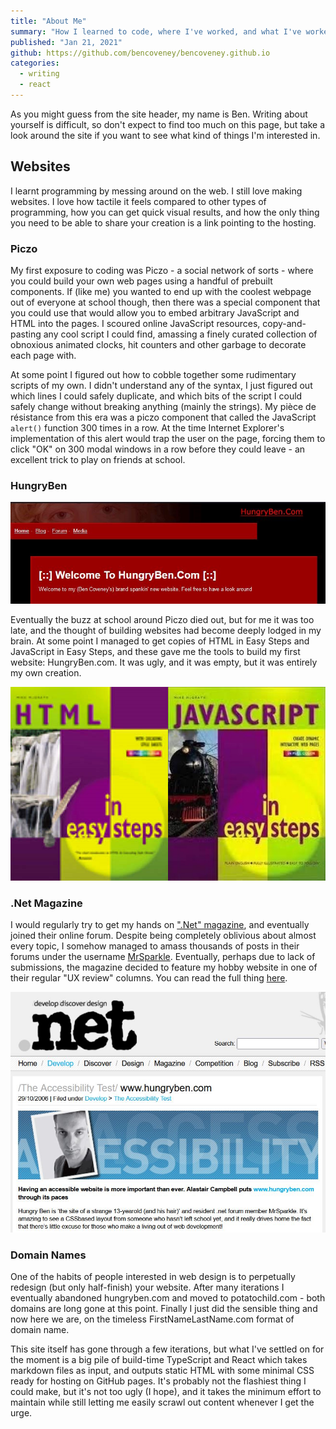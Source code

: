 ```yaml
---
title: "About Me"
summary: "How I learned to code, where I've worked, and what I've worked on."
published: "Jan 21, 2021"
github: https://github.com/bencoveney/bencoveney.github.io
categories:
  - writing
  - react
---
```


As you might guess from the site header, my name is Ben. Writing about yourself is difficult, so don't expect to find too much on this page, but take a look around the site if you want to see what kind of things I'm interested in.

## Websites

I learnt programming by messing around on the web. I still love making websites. I love how tactile it feels compared to other types of programming, how you can get quick visual results, and how the only thing you need to be able to share your creation is a link pointing to the hosting.

### Piczo

My first exposure to coding was Piczo - a social network of sorts - where you could build your own web pages using a handful of prebuilt components. If (like me) you wanted to end up with the coolest webpage out of everyone at school though, then there was a special component that you could use that would allow you to embed arbitrary JavaScript and HTML into the pages. I scoured online JavaScript resources, copy-and-pasting any cool script I could find, amassing a finely curated collection of obnoxious animated clocks, hit counters and other garbage to decorate each page with.

At some point I figured out how to cobble together some rudimentary scripts of my own. I didn't understand any of the syntax, I just figured out which lines I could safely duplicate, and which bits of the script I could safely change without breaking anything (mainly the strings). My pièce de résistance from this era was a piczo component that called the JavaScript `alert()` function 300 times in a row. At the time Internet Explorer's implementation of this alert would trap the user on the page, forcing them to click "OK" on 300 modal windows in a row before they could leave - an excellent trick to play on friends at school.

### HungryBen

![The first HungryBen.com Desgn](./about-hungryben.jpg "My first website's design probably went through far too many design iterations. This is the first one I could find.")

Eventually the buzz at school around Piczo died out, but for me it was too late, and the thought of building websites had become deeply lodged in my brain. At some point I managed to get copies of HTML in Easy Steps and JavaScript in Easy Steps, and these gave me the tools to build my first website: HungryBen.com. It was ugly, and it was empty, but it was entirely my own creation.

![Book Covers for HTML and JavaScript in easy steps](./about-html-js-in-easy-steps.jpg "HTML in Easy Steps (3rd edition) and JavaScript in Easy Steps (2nd edition). It is hard to find higher quality pictures of the covers at this point.")

### .Net Magazine

I would regularly try to get my hands on [".Net" magazine](<https://en.wikipedia.org/wiki/Net_(magazine)>), and eventually joined their online forum. Despite being completely oblivious about almost every topic, I somehow managed to amass thousands of posts in their forums under the username [MrSparkle](https://www.youtube.com/watch?v=ObnAgGjVDrc). Eventually, perhaps due to lack of submissions, the magazine decided to feature my hobby website in one of their regular "UX review" columns. You can read the full thing [here](https://web.archive.org/web/20061118185707/http://www.netmag.co.uk/zine/the-accessibility-test/www-hungryben-com).

![Screenshot of the .Net magazine's accessibility review](./about-netmag.jpg "The subtle dig here is that many people were still building website layouts using tables at the time.")

### Domain Names

One of the habits of people interested in web design is to perpetually redesign (but only half-finish) your website. After many iterations I eventually abandoned hungryben.com and moved to potatochild.com - both domains are long gone at this point. Finally I just did the sensible thing and now here we are, on the timeless FirstNameLastName.com format of domain name.

This site itself has gone through a few iterations, but what I've settled on for the moment is a big pile of build-time TypeScript and React which takes markdown files as input, and outputs static HTML with some minimal CSS ready for hosting on GitHub pages. It's probably not the flashiest thing I could make, but it's not too ugly (I hope), and it takes the minimum effort to maintain while still letting me easily scrawl out content whenever I get the urge.
